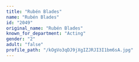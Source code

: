 ```yaml
---
title: "Rubén Blades"
name: "Rubén Blades"
id: "2049"
original_name: "Rubén Blades"
known_for_department: "Acting"
gender: "2"
adult: "false"
profile_path: "/kOgVo3qDJ9jXgIZJRJI3I1bm6sA.jpg"
---
```

